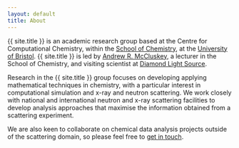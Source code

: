 ```yaml
---
layout: default
title: About
---
```


{{ site.title }} is an academic research group based at the Centre for Computational Chemistry, within the [School of Chemistry](http://www.bris.ac.uk/chemistry/), at the [University of Bristol](https://www.bristol.ac.uk). 
{{ site.title }} is led by [Andrew R. McCluskey](https://mccluskey.scot), a lecturer in the School of Chemistry, and visiting scientist at [Diamond Light Source](https://www.diamond.ac.uk/).

Research in the {{ site.title }} group focuses on developing applying mathematical techniques in chemistry, with a particular interest in computational simulation and x-ray and neutron scattering.
We work closely with national and international neutron and x-ray scattering facilities to develop analysis approaches that maximise the information obtained from a scattering experiment. 

We are also keen to collaborate on chemical data analysis projects outside of the scattering domain, so please feel free to [get in touch](./contact/).
